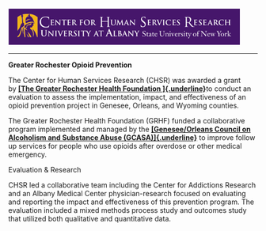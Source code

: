 ![CHSR Logo](chsr-project-logo.png)

<hr />

**Greater Rochester Opioid Prevention**

The Center for Human Services Research (CHSR) was awarded a grant
by [**[The Greater Rochester Health
Foundation ]{.underline}**](http://www.thegrhf.org/)to conduct an
evaluation to assess the implementation, impact, and effectiveness of an
opioid prevention project in Genesee, Orleans, and Wyoming counties.

The Greater Rochester Health Foundation (GRHF) funded a collaborative
program implemented and managed by the [**[Genesee/Orleans Council on
Alcoholism and Substance Abuse
(GCASA)]{.underline}**](https://gcasa.net/) to improve follow up
services for people who use opioids after overdose or other medical
emergency.

Evaluation & Research

CHSR led a collaborative team including the Center for Addictions
Research and an Albany Medical Center physician-research focused on
evaluating and reporting the impact and effectiveness of this prevention
program. The evaluation included a mixed methods process study and
outcomes study that utilized both qualitative and quantitative data.
